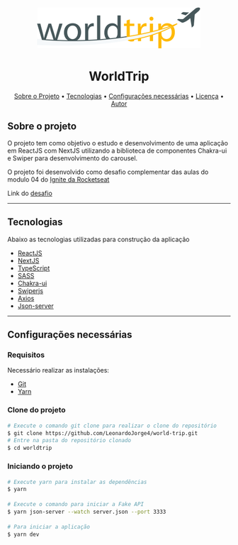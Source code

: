 <h1 align="center">
  <img alt="Logo" src="./public/assets/logo.svg" alt="WorldTrip">
</h1>

<h1 align="center">
    WorldTrip
</h1>

<p align="center">
 <a href="#sobre-o-projeto">Sobre o Projeto</a> •
 <a href="#tecnologias">Tecnologias</a> •
 <a href="#configurações-necessárias">Configurações necessárias</a> •
 <a href="#licença">Licença</a> •
 <a href="#autor">Autor</a>
</p>

## Sobre o projeto

O projeto tem como objetivo o estudo e desenvolvimento de uma aplicação em ReactJS com NextJS utilizando a biblioteca de componentes Chakra-ui e Swiper para desenvolvimento do carousel.

O projeto foi desenvolvido como desafio complementar das aulas do modulo 04 do [Ignite da Rocketseat](https://rocketseat.com.br/)

Link do [desafio](https://www.notion.so/Desafio-01-Interface-com-Chakra-UI-d1274f7fd7f54283b9173b7fd8003cc6)

---

## Tecnologias

Abaixo as tecnologias utilizadas para construção da aplicação

- [ReactJS](https://reactjs.org/)
- [NextJS](https://nextjs.org/)
- [TypeScript](https://www.typescriptlang.org/)
- [SASS](https://sass-lang.com/)
- [Chakra-ui](https://chakra-ui.com/)
- [Swiperjs](https://swiperjs.com/)
- [Axios](https://github.com/axios/axios)
- [Json-server](https://github.com/typicode/json-server)

---

## Configurações necessárias

### **Requisitos**

Necessário realizar as instalações:

- [Git](https://git-scm.com/)
- [Yarn](https://classic.yarnpkg.com)

### **Clone do projeto**

```bash
# Execute o comando git clone para realizar o clone do repositório
$ git clone https://github.com/LeonardoJorge4/world-trip.git
# Entre na pasta do repositório clonado
$ cd worldtrip
```

### **Iniciando o projeto**

```bash
# Execute yarn para instalar as dependências
$ yarn

# Execute o comando para iniciar a Fake API
$ yarn json-server --watch server.json --port 3333

# Para iniciar a aplicação
$ yarn dev

```
